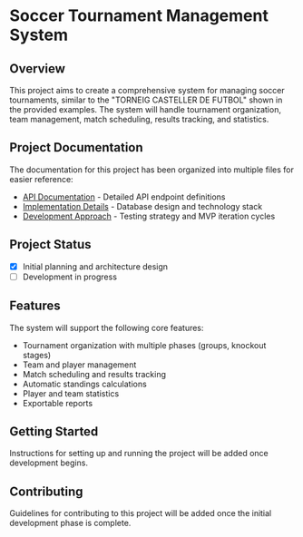 # Soccer Tournament Management System

## Overview
This project aims to create a comprehensive system for managing soccer tournaments, similar to the "TORNEIG CASTELLER DE FUTBOL" shown in the provided examples. The system will handle tournament organization, team management, match scheduling, results tracking, and statistics.

## Project Documentation

The documentation for this project has been organized into multiple files for easier reference:

- [API Documentation](docs/api.md) - Detailed API endpoint definitions
- [Implementation Details](docs/implementation.md) - Database design and technology stack
- [Development Approach](docs/development_approach.md) - Testing strategy and MVP iteration cycles

## Project Status

- [x] Initial planning and architecture design
- [ ] Development in progress

## Features

The system will support the following core features:

- Tournament organization with multiple phases (groups, knockout stages)
- Team and player management
- Match scheduling and results tracking
- Automatic standings calculations
- Player and team statistics
- Exportable reports

## Getting Started

Instructions for setting up and running the project will be added once development begins.

## Contributing

Guidelines for contributing to this project will be added once the initial development phase is complete. 